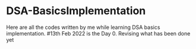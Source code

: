 # DSA-BasicsImplementation
Here are all the codes written by me while learning DSA basics implementation.
#13th Feb 2022 is the Day 0.
Revising what has been done yet
